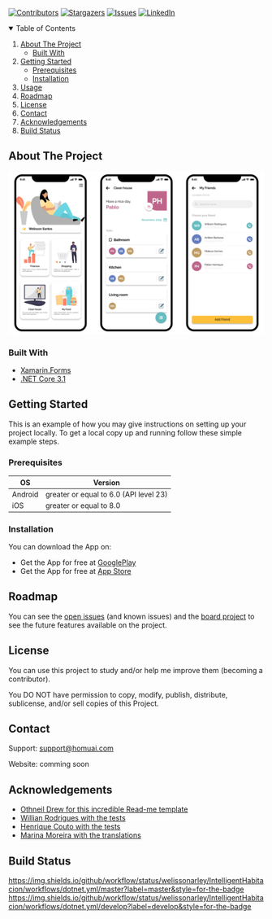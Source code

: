 [![Contributors][contributors-shield]][contributors-url]
[![Stargazers][stars-shield]][stars-url]
[![Issues][issues-shield]][issues-url]
[![LinkedIn][linkedin-shield]][linkedin-url]

<!-- TABLE OF CONTENTS -->
<details open="open">
  <summary>Table of Contents</summary>
  <ol>
    <li>
      <a href="#about-the-project">About The Project</a>
      <ul>
        <li><a href="#built-with">Built With</a></li>
      </ul>
    </li>
    <li>
      <a href="#getting-started">Getting Started</a>
      <ul>
        <li><a href="#prerequisites">Prerequisites</a></li>
        <li><a href="#installation">Installation</a></li>
      </ul>
    </li>
    <li><a href="#usage">Usage</a></li>
    <li><a href="#roadmap">Roadmap</a></li>
    <li><a href="#license">License</a></li>
    <li><a href="#contact">Contact</a></li>
    <li><a href="#acknowledgements">Acknowledgements</a></li>
    <li><a href="#build-status">Build Status</a></li>
  </ol>
</details>

<!-- ABOUT THE PROJECT -->
## About The Project

[![Homuai Screen Shot][product-screenshot]](https://example.com)

### Built With

* [Xamarin.Forms](https://dotnet.microsoft.com/apps/xamarin/xamarin-forms)
* [.NET Core 3.1](http://asp.net/)

<!-- GETTING STARTED -->
## Getting Started

This is an example of how you may give instructions on setting up your project locally.
To get a local copy up and running follow these simple example steps.

### Prerequisites

| OS | Version |
|----------|----------|
| Android | greater or equal to 6.0 (API level 23) |
| iOS | greater or equal to 8.0 |

### Installation

You can download the App on:

* Get the App for free at [GooglePlay](https://example.com)
* Get the App for free at [App Store](https://example.com)

<!-- ROADMAP -->
## Roadmap

You can see the [open issues](https://github.com/welissonArley/IntelligentHabitacion/issues) (and known issues) and the [board project](https://github.com/welissonArley/IntelligentHabitacion/projects/1) to see the future features available on the project.

<!-- LICENSE -->
## License

You can use this project to study and/or help me improve them (becoming a contributor).

You DO NOT have permission to copy, modify, publish, distribute, sublicense, and/or sell
copies of this Project.

<!-- CONTACT -->
## Contact

Support: support@homuai.com

Website: comming soon

<!-- ACKNOWLEDGEMENTS -->
## Acknowledgements
* [Othneil Drew for this incredible Read-me template](https://github.com/othneildrew/Best-README-Template)
* [Willian Rodrigues with the tests](https://www.linkedin.com/in/willian-rodrigues-b99b76b7/)
* [Henrique Couto with the tests](https://www.linkedin.com/in/henrique-couto-3287b1133/)
* [Marina Moreira with the translations](https://www.linkedin.com/in/marina-moreira-54b4b116a/)

<!-- Build Status (Badges) -->
## Build Status
https://img.shields.io/github/workflow/status/welissonarley/IntelligentHabitacion/workflows/dotnet.yml/master?label=master&style=for-the-badge
https://img.shields.io/github/workflow/status/welissonarley/IntelligentHabitacion/workflows/dotnet.yml/develop?label=develop&style=for-the-badge


<!-- MARKDOWN LINKS & IMAGES -->
[product-screenshot]: readme-images/screenshot.png
[contributors-shield]: https://img.shields.io/github/contributors/welissonArley/IntelligentHabitacion.svg?style=for-the-badge
[contributors-url]: https://github.com/welissonArley/IntelligentHabitacion/graphs/contributors
[stars-shield]: https://img.shields.io/github/stars/welissonArley/IntelligentHabitacion.svg?style=for-the-badge
[stars-url]: https://img.shields.io/github/stars/welissonarley/IntelligentHabitacion
[issues-shield]: https://img.shields.io/github/issues/welissonArley/IntelligentHabitacion.svg?style=for-the-badge
[issues-url]: https://github.com/welissonArley/IntelligentHabitacion/issues
[linkedin-shield]: https://img.shields.io/badge/-LinkedIn-black.svg?style=for-the-badge&logo=linkedin&colorB=555
[linkedin-url]: https://www.linkedin.com/in/welissonarley/